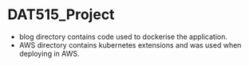 # DAT515_Project

- blog directory contains code used to dockerise the application.
- AWS directory contains kubernetes extensions and was used when deploying in AWS.
